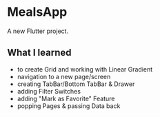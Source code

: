 # MealsApp

A new Flutter project.

## What I learned
- to create Grid and working with Linear Gradient
- navigation to a new page/screen
- creating TabBar/Bottom TabBar & Drawer
- adding Filter Switches
- adding "Mark as Favorite" Feature
- popping Pages & passing Data back
